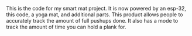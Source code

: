 This is the code for my smart mat project. It is now powered by an esp-32, this code, a yoga mat, and additional parts. This product allows people to accurately track the amount of full pushups done. It also has a mode to track the amount of time you can hold a plank for.
